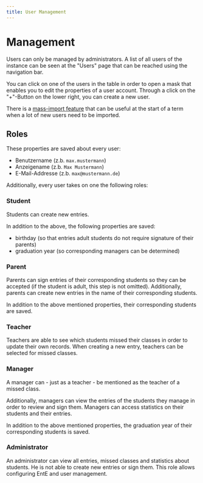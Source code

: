 ```yaml
---
title: User Management
---
```


# Management

Users can only be managed by administrators.
A list of all users of the instance can be seen at the "Users" page that can be reached using the navigation bar.

You can click on one of the users in the table in order to open a mask that enables you to edit the properties of a user account.
Through a click on the "+"-Button on the lower right, you can create a new user.

There is a [mass-import feature](./user-import/user-import-from-csv.md) that can be useful at the start of a term when a lot of new users need to be imported.

## Roles

These properties are saved about every user:

- Benutzername (z.b. `max.mustermann`)
- Anzeigename (z.b. `Max Mustermann`)
- E-Mail-Addresse (z.b. `max@mustermann.de`)

Additionally, every user takes on one the following roles:

### Student

Students can create new entries.

In addition to the above, the following properties are saved:

- birthday (so that entries adult students do not require signature of their parents)
- graduation year (so corresponding managers can be determined)

### Parent

Parents can sign entries of their corresponding students so they can be accepted (if the student is adult, this step is not omitted).
Additionally, parents can create new entries in the name of their corresponding students.

In addition to the above mentioned properties, their corresponding students are saved.

### Teacher

Teachers are able to see which students missed their classes in order to update their own records.
When creating a new entry, teachers can be selected for missed classes.

### Manager

A manager can - just as a teacher - be mentioned as the teacher of a missed class.

Additionally, managers can view the entries of the students they manage in order to review and sign them.
Managers can access statistics on their students and their entries.

In addition to the above mentioned properties, the graduation year of their corresponding students is saved.

### Administrator

An administrator can view all entries, missed classes and statistics about students.
He is not able to create new entries or sign them.
This role allows configuring EntE and user management.
